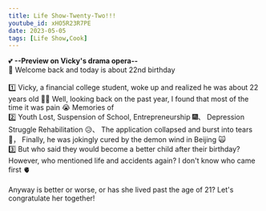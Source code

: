 ```yaml
---
title: Life Show-Twenty-Two!!!
youtube_id: xHO5R23R7PE
date: 2023-05-05
tags: [Life Show,Cook]
---
```

💕 **--Preview on Vicky's drama opera--**
<br />
🎂 Welcome back and today is about 22nd birthday
<br />
<br />
1️⃣ Vicky, a financial college student, woke up and realized he was about 22 years old 👩🏻 Well, looking back on the past year, I found that most of the time it was pain 😭 Memories of
<br />
2️⃣ Youth Lost, Suspension of School, Entrepreneurship 🎆、 Depression Struggle Rehabilitation 😥、 The application collapsed and burst into tears 🤢， Finally, he was jokingly cured by the demon wind in Beijing 🙀
<br />
3️⃣ But who said they would become a better child after their birthday? However, who mentioned life and accidents again? I don't know who came first 🫀
<br />
<br />
Anyway is better or worse, or has she lived past the age of 21? Let's congratulate her together!